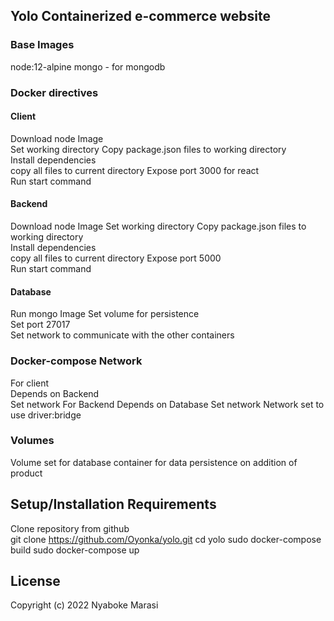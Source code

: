 ## Yolo Containerized e-commerce website
### Base Images
node:12-alpine 
mongo - for mongodb
### Docker directives
#### Client
Download node Image  
Set working directory
Copy package.json files to working directory  
Install dependencies  
copy all files to current directory
Expose port 3000 for react  
Run start command
#### Backend
Download node Image
Set working directory
Copy package.json files to working directory  
Install dependencies  
copy all files to current directory
Expose port 5000  
Run start command
#### Database
Run mongo Image
Set volume for persistence  
Set port 27017  
Set network to communicate with the other containers  
### Docker-compose Network
For client  
Depends on Backend  
Set network
For Backend
Depends on Database
Set network
Network set to use driver:bridge  
### Volumes
Volume set for database container for data persistence on addition of product
## Setup/Installation Requirements
Clone repository from github  
git clone https://github.com/Oyonka/yolo.git
cd yolo
sudo docker-compose build
sudo docker-compose up

## License
Copyright (c) 2022 Nyaboke Marasi



